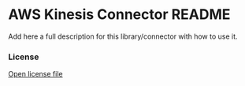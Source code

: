 # AWS Kinesis Connector README

Add here a full description for this library/connector with how to use it.


### License
[Open license file](/api/k2view/aws-kinesis-connector/0.0.1/file/LICENSE.txt)

